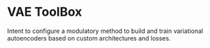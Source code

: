 # VAE ToolBox

Intent to configure a modulatory method to build and train variational autoencoders based on custom architectures and losses. 

